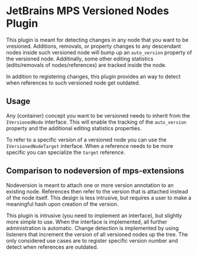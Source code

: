 # JetBrains MPS Versioned Nodes Plugin

This plugin is meant for detecting changes in any node that you want to be vresioned. Additions, removals, or property changes to any descendant nodes inside such versioned node will bump up an `auto_version` property of the versioned node. Additinally, some other editing statistics (edits/removals of nodes/references) are tracked inside the node.

In addition to registering changes, this plugin provides an way to detect when references to such versioned node get outdated.

## Usage
Any (container) concept you want to be versioned needs to inherit from the `IVersionedNode` interface. This will enable the tracking of the `auto_version` property and the additional editing statistics properties.

To refer to a specific version of a versioned node you can use the `IVersionedNodeTarget` interface.
When a reference needs to be more specific you can specialize the `target` reference.

## Comparison to nodeversion of mps-extensions
Nodeversion is meant to attach one or more version annotation to an existing node. References then refer to the version that is attached instead of the node itself.
This design is less intrusive, but requires a user to make a meaningful hash upon creation of the version.

This plugin is intrusive (you need to implement an interface), but slightly more simple to use. When the interface is implemented, all further administration is automatic.
Change detection is implemented by using listeners that increment the version of all versioned nodes up the tree.
The only considered use cases are to register specific version number and detect when references are outdated.